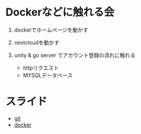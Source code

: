 # Dockerなどに触れる会
1. dockerでホームページを動かす

2. nextcloudを動かす

3. unity & go server でアカウント登録の流れに触れる 
   - httpリクエスト 
   - MYSQLデータベース 
  
<!--
4. unity & go server でリアルタイム対戦に触れる  
   - socket通信
  -->

# スライド
- [git](./document/git/git.pdf) 
- [docker](./document/docker/docker.pdf) 

